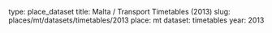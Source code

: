 type: place_dataset
title: Malta / Transport Timetables (2013)
slug: places/mt/datasets/timetables/2013
place: mt
dataset: timetables
year: 2013
